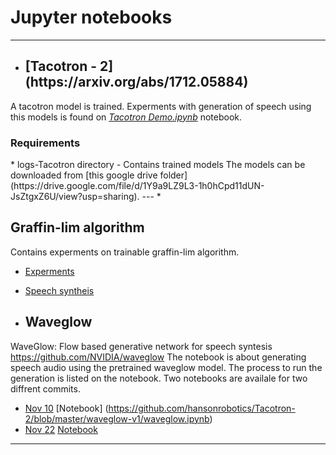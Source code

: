 # Jupyter notebooks 
--- 
*  <h2>[Tacotron - 2](https://arxiv.org/abs/1712.05884)</h2> 
A tacotron model is trained. Experments with generation of speech using this models is found on [<i>Tacotron Demo.ipynb</i>](https://github.com/hansonrobotics/Tacotron-2/blob/master/Tacotron%20Demo.ipynb) notebook.
<h3> Requirements</h3>
* logs-Tacotron directory - Contains trained  models
The models can be downloaded from [this google drive folder](https://drive.google.com/file/d/1Y9a9LZ9L3-1h0hCpd11dUN-JsZtgxZ6U/view?usp=sharing).
---
* <h2>Graffin-lim algorithm</h2>

Contains experments on trainable graffin-lim algorithm. 
* [Experments](https://github.com/hansonrobotics/Tacotron-2/blob/master/Experiments%20on%20Griffin.ipynb)
* [Speech syntheis](https://github.com/hansonrobotics/Tacotron-2/blob/master/griffin_lim_synthesis_tool.ipynb)

* <h2> Waveglow </h2>
WaveGlow: Flow based generative network for speech syntesis
https://github.com/NVIDIA/waveglow
The notebook is about generating speech audio using the pretrained waveglow model.
The process to run the generation is listed on the notebook.
Two notebooks are availale for two diffrent commits.

* [Nov 10](https://github.com/NVIDIA/waveglow/commit/f4c04e2d968de01b22d2fb092bbbf0cec0b6586f)
    [Notebook] (https://github.com/hansonrobotics/Tacotron-2/blob/master/waveglow-v1/waveglow.ipynb)
* [Nov 22](https://github.com/NVIDIA/waveglow/commit/71775e4a142f54bd5b9d3f605bcb8e38f1f3d5ca)
    [Notebook](https://github.com/hansonrobotics/Tacotron-2/blob/master/waveglow-v1/waveglow.ipynb)
--- 
